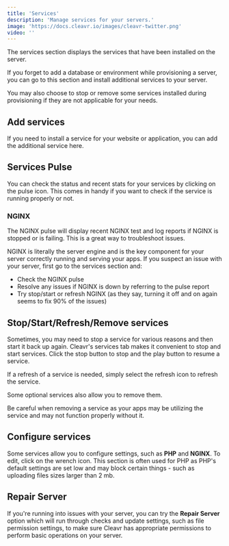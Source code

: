 ```yaml
---
title: 'Services'
description: 'Manage services for your servers.'
image: 'https://docs.cleavr.io/images/cleavr-twitter.png'
video: ''
---
```


The services section displays the services that have been installed on the server. 

If you forget to add a database or environment while provisioning a server, you can go to this section and install 
additional services to your server. 

You may also choose to stop or remove some services installed during provisioning if they are not applicable for your needs. 

## Add services
If you need to install a service for your website or application, you can add the additional service here. 

## Services Pulse 
You can check the status and recent stats for your services by clicking on the pulse icon. This comes in handy if you want to check 
if the service is running properly or not. 

### NGINX 
The NGINX pulse will display recent NGINX test and log reports if NGINX is stopped or is failing. This is a great way to troubleshoot issues. 

<base-info>
NGINX is literally the server engine and is the key component for your server correctly running and serving your apps. If you
suspect an issue with your server, first go to the services section and: 
    <ul>
        <li>
            Check the NGINX pulse
        </li>
        <li>
            Resolve any issues if NGINX is down by referring to the pulse report
        </li>
        <li>
            Try stop/start or refresh NGINX (as they say, turning it off and on again seems to fix 90% of the issues)
        </li>
    </ul>
</base-info>

## Stop/Start/Refresh/Remove services
Sometimes, you may need to stop a service for various reasons and then start it back up again. Cleavr's services tab makes it convenient to stop and start services. Click the stop button to stop and the play button to resume a service. 

If a refresh of a service is needed, simply select the refresh icon to refresh the service. 

Some optional services also allow you to remove them. 

<base-alert>
Be careful when removing a service as your apps may be utilizing the service and may not function properly without it.
</base-alert>
 

## Configure services
Some services allow you to configure settings, such as **PHP** and **NGINX**. To edit, click on the wrench icon. 
This section is often used for PHP as PHP's default settings are set low and may block certain things - such as uploading 
files sizes larger than 2 mb. 

## Repair Server

If you're running into issues with your server, you can try the **Repair Server** option which will
run through checks and update settings, such as file permission settings, to make sure Cleavr has
appropriate permissions to perform basic operations on your server. 
